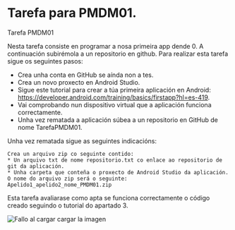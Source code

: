 # Tarefa para PMDM01.
Tarefa PMDM01

Nesta tarefa consiste en programar a nosa primeira app dende 0. A continuación subirémola a un repositorio en github. Para realizar esta tarefa sigue os seguintes pasos:

   * Crea unha conta en GitHub se aínda non a tes.
   * Crea un novo proxecto en Android Studio.
   * Sigue este tutorial para crear a túa primeira aplicación en Android: https://developer.android.com/training/basics/firstapp?hl=es-419.
   * Vai comprobando nun dispositivo virtual que a aplicación funciona correctamente.
   * Unha vez rematada a aplicación súbea a un repositorio en GitHub de nome TarefaPMDM01.

Unha vez rematada sigue as seguintes indicacións:

    Crea un arquivo zip co seguinte contido:
    * Un arquivo txt de nome repositorio.txt co enlace ao repositorio de git da aplicación.
    * Unha carpeta que conteña o proxecto de Android Studio da aplicación.
    O nome do arquivo zip será o seguinte: Apelido1_apelido2_nome_PMDM01.zip

Esta tarefa avaliarase como apta se funciona correctamente o código creado seguindo o tutorial do apartado 3.


![Fallo al cargar cargar la imagen](https://github.com/hundios/TarefaPMDM01/blob/master/andro.png)
